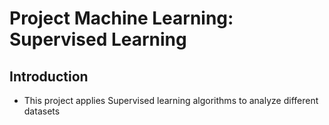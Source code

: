 # Project Machine Learning: Supervised Learning

## Introduction 
* This project applies Supervised learning algorithms to analyze different datasets
